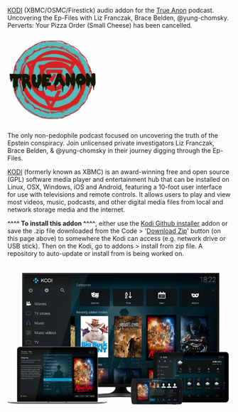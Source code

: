 <a href="https://kodi.tv">KODI<a> (XBMC/OSMC/Firestick) audio addon for the <a href="https://podcasts.apple.com/us/podcast/trueanon/id1474001390">True Anon</a> podcast.<br> Uncovering the Ep-Files with Liz Franczak, Brace Belden, @yung-chomsky. Perverts: Your Pizza Order (Small Cheese) has been cancelled.<br>

<img src="https://github.com/leopheard/trueanon/blob/master/resources/media/icon.jpg?raw=true" width="200" height="200" alt="True Anon"><br>

The only non-pedophile podcast focused on uncovering the truth of the Epstein conspiracy. Join unlicensed private investigators Liz Franczak, Brace Belden, & @yung-chomsky in their journey digging through the Ep-Files.<br>

<a href="https://www.kodi.tv">KODI</a> (formerly known as XBMC) is an award-winning free and open source (GPL) software media player and entertainment hub that can be installed on Linux, OSX, Windows, iOS and Android, featuring a 10-foot user interface for use with televisions and remote controls. It allows users to play and view most videos, music, podcasts, and other digital media files from local and network storage media and the internet.<br>

<b>^^^^ To install this addon ^^^^</b>, either use the <a href="https://www.tvaddons.co/github-browser-kodi/">Kodi Github installer</a> addon or save the .zip file downloaded from the Code > '<a href="https://github.com/leopheard/trueanon/archive/refs/heads/master.zip">Download Zip</a>' button (on this page above) to somewhere the Kodi can access (e.g. network drive or USB stick). Then on the Kodi, go to addons > install from zip file. A repository to auto-update or install from is being worked on.<br>

<br><a href="https://www.kodi.tv"><img src="https://github.com/leopheard/Audio-Podcasts/blob/master/resources/media/about--devices.jpg?raw=true">
